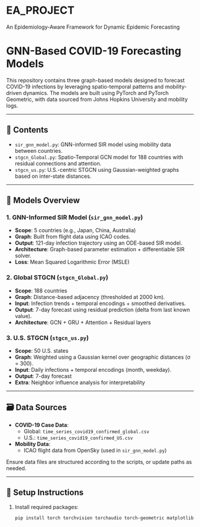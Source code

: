 # EA_PROJECT
An Epidemiology-Aware Framework for Dynamic Epidemic Forecasting
# GNN-Based COVID-19 Forecasting Models

This repository contains three graph-based models designed to forecast COVID-19 infections by leveraging spatio-temporal patterns and mobility-driven dynamics. The models are built using PyTorch and PyTorch Geometric, with data sourced from Johns Hopkins University and mobility logs.

---

## 📁 Contents

- `sir_gnn_model.py`: GNN-informed SIR model using mobility data between countries.
- `stgcn_Global.py`: Spatio-Temporal GCN model for 188 countries with residual connections and attention.
- `stgcn_us.py`: U.S.-centric STGCN using Gaussian-weighted graphs based on inter-state distances.

---

## 🧠 Models Overview

### 1. GNN-Informed SIR Model (`sir_gnn_model.py`)
- **Scope**: 5 countries (e.g., Japan, China, Australia)
- **Graph**: Built from flight data using ICAO codes.
- **Output**: 121-day infection trajectory using an ODE-based SIR model.
- **Architecture**: Graph-based parameter estimation + differentiable SIR solver.
- **Loss**: Mean Squared Logarithmic Error (MSLE)

### 2. Global STGCN (`stgcn_Global.py`)
- **Scope**: 188 countries
- **Graph**: Distance-based adjacency (thresholded at 2000 km).
- **Input**: Infection trends + temporal encodings + smoothed derivatives.
- **Output**: 7-day forecast using residual prediction (delta from last known value).
- **Architecture**: GCN + GRU + Attention + Residual layers

### 3. U.S. STGCN (`stgcn_us.py`)
- **Scope**: 50 U.S. states
- **Graph**: Weighted using a Gaussian kernel over geographic distances (σ = 300).
- **Input**: Daily infections + temporal encodings (month, weekday).
- **Output**: 7-day forecast
- **Extra**: Neighbor influence analysis for interpretability

---

## 🗃️ Data Sources

- **COVID-19 Case Data**:
  - Global: `time_series_covid19_confirmed_global.csv`
  - U.S.: `time_series_covid19_confirmed_US.csv`
- **Mobility Data**:
  - ICAO flight data from OpenSky (used in `sir_gnn_model.py`)

Ensure data files are structured according to the scripts, or update paths as needed.

---

## 🔧 Setup Instructions

1. Install required packages:
   ```bash
   pip install torch torchvision torchaudio torch-geometric matplotlib seaborn pandas tqdm
